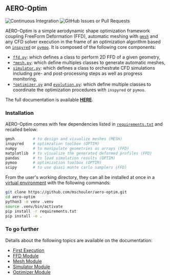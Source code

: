 ## AERO-Optim

![Continuous Integration](https://github.com/mschouler/aero-optim/actions/workflows/ci.yml/badge.svg?event=push)
![GitHub Issues or Pull Requests](https://img.shields.io/github/issues-pr/mschouler/aero-optim?style=flat&label=Pull%20Requests)

AERO-Optim is a simple aerodynamic shape optimization framework coupling FreeForm Deformation (FFD), automatic meshing with [`gmsh`](https://gmsh.info/doc/texinfo/gmsh.html) and any CFD solver execution in the frame of an optimization algorithm based on [`inspyred`](https://inspyred.readthedocs.io/en/latest/) or [`pymoo`](https://pymoo.org/index.html). It is composed of the following core components:

* [`ffd.py`](src/ffd/ffd.py): which defines a class to perform 2D FFD of a given geometry,
* [`*mesh.py`](src/mesh/): which define multiples classes to generate automatic meshes,
* [`simulator.py`](src/simulator/simulator.py): which defines a class to orchestrate CFD simulations including pre- and post-processing steps as well as progress monitoring,
* [`*optimizer.py`](src/optim/) and [`evolution.py`](src/optim/): which define multiple classes to coordinate the optimization procedures with `inspyred` or `pymoo`.

The full documentation is available [**HERE**](https://mschouler.github.io/aero-optim/).

### Installation
AERO-Optim comes with few dependencies listed in [`requirements.txt`](./requirements.txt) and recalled below:
```sh
gmsh        # to design and visualize meshes (MESH)
inspyred    # optimzation toolbox (OPTIM)
numpy       # to manipulate geometries as arrays (FFD)
matplotlib  # to visualize the generated deformed profiles (FFD)
pandas      # to load simulation results (OPTIM)
pymoo       # optimization toolbox (OPTIM)
scipy       # to use quasi monte carlo samplers (FFD)
```

From the user's working directory, they can all be installed at once in a [virtual environment](https://docs.python.org/3/library/venv.html) with the following commands:
```sh
git clone https://github.com/mschouler/aero-optim.git
cd aero-optim
python3 -m venv .venv
source .venv/bin/activate
pip install -r requirements.txt
pip install -e .
```

### To go further
Details about the following topics are available on the documentation:
* [First Execution](https://mschouler.github.io/aero-optim/#first-execution)
* [FFD Module](https://mschouler.github.io/aero-optim/ffd)
* [Mesh Module](https://mschouler.github.io/aero-optim/mesh)
* [Simulator Module](https://mschouler.github.io/aero-optim/simulator)
* [Optimizer Module](https://mschouler.github.io/aero-optim/optimizer)